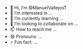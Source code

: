 - 👋 Hi, I’m @ManuelVallejosT
- 👀 I’m interested in ...
- 🌱 I’m currently learning ...
- 💞️ I’m looking to collaborate on ...
- 📫 How to reach me ...
- 😄 Pronouns: ...
- ⚡ Fun fact: ...

<!---
ManuelVallejosT/ManuelVallejosT is a ✨ special ✨ repository because its `README.md` (this file) appears on your GitHub profile.
You can click the Preview link to take a look at your changes.
--->
